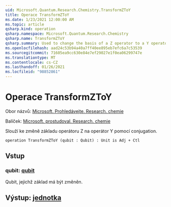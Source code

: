 ```yaml
---
uid: Microsoft.Quantum.Research.Chemistry.TransformZToY
title: Operace TransformZToY
ms.date: 1/23/2021 12:00:00 AM
ms.topic: article
qsharp.kind: operation
qsharp.namespace: Microsoft.Quantum.Research.Chemistry
qsharp.name: TransformZToY
qsharp.summary: Used to change the basis of a Z operator to a Y operator by conjugation.
ms.openlocfilehash: aad24c53b94a40a7ff40ee895eb7efc6a7c53539
ms.sourcegitcommit: 71605ea9cc630e84e7ef29027e1f0ea06299747e
ms.translationtype: MT
ms.contentlocale: cs-CZ
ms.lasthandoff: 01/26/2021
ms.locfileid: "98852861"
---
```

# <a name="transformztoy-operation"></a>Operace TransformZToY

Obor názvů: [Microsoft. Prohledávejte. Research. chemie](xref:Microsoft.Quantum.Research.Chemistry)

Balíček: [Microsoft. prostudoval. Research. chemie](https://nuget.org/packages/Microsoft.Quantum.Research.Chemistry)


Slouží ke změně základu operátoru Z na operátor Y pomocí conjugation.

```qsharp
operation TransformZToY (qubit : Qubit) : Unit is Adj + Ctl
```


## <a name="input"></a>Vstup

### <a name="qubit--qubit"></a>qubit: [qubit](xref:microsoft.quantum.lang-ref.qubit)

Qubit, jejichž základ má být změněn.



## <a name="output--unit"></a>Výstup: [jednotka](xref:microsoft.quantum.lang-ref.unit)

